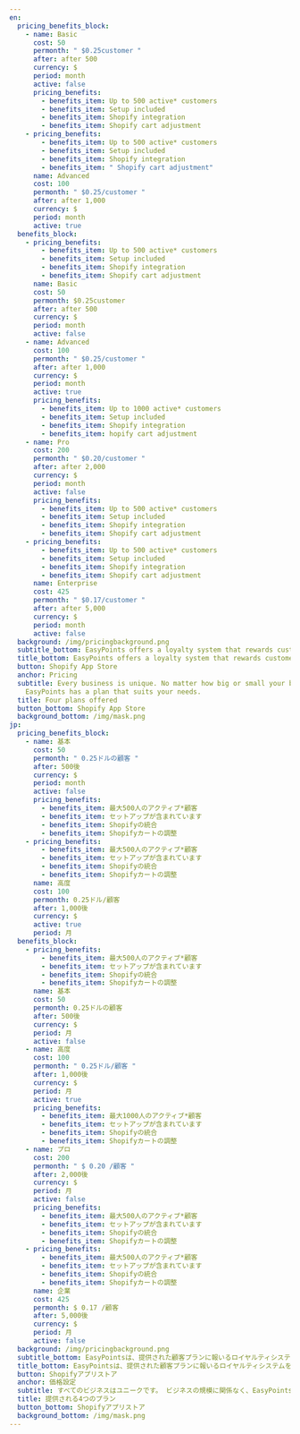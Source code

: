 ```yaml
---
en:
  pricing_benefits_block:
    - name: Basic
      cost: 50
      permonth: " $0.25customer "
      after: after 500
      currency: $
      period: month
      active: false
      pricing_benefits:
        - benefits_item: Up to 500 active* customers
        - benefits_item: Setup included
        - benefits_item: Shopify integration
        - benefits_item: Shopify cart adjustment
    - pricing_benefits:
        - benefits_item: Up to 500 active* customers
        - benefits_item: Setup included
        - benefits_item: Shopify integration
        - benefits_item: " Shopify cart adjustment"
      name: Advanced
      cost: 100
      permonth: " $0.25/customer "
      after: after 1,000
      currency: $
      period: month
      active: true
  benefits_block:
    - pricing_benefits:
        - benefits_item: Up to 500 active* customers
        - benefits_item: Setup included
        - benefits_item: Shopify integration
        - benefits_item: Shopify cart adjustment
      name: Basic
      cost: 50
      permonth: $0.25customer
      after: after 500
      currency: $
      period: month
      active: false
    - name: Advanced
      cost: 100
      permonth: " $0.25/customer "
      after: after 1,000
      currency: $
      period: month
      active: true
      pricing_benefits:
        - benefits_item: Up to 1000 active* customers
        - benefits_item: Setup included
        - benefits_item: Shopify integration
        - benefits_item: hopify cart adjustment
    - name: Pro
      cost: 200
      permonth: " $0.20/customer "
      after: after 2,000
      currency: $
      period: month
      active: false
      pricing_benefits:
        - benefits_item: Up to 500 active* customers
        - benefits_item: Setup included
        - benefits_item: Shopify integration
        - benefits_item: Shopify cart adjustment
    - pricing_benefits:
        - benefits_item: Up to 500 active* customers
        - benefits_item: Setup included
        - benefits_item: Shopify integration
        - benefits_item: Shopify cart adjustment
      name: Enterprise
      cost: 425
      permonth: " $0.17/customer "
      after: after 5,000
      currency: $
      period: month
      active: false
  background: /img/pricingbackground.png
  subtitle_bottom: EasyPoints offers a loyalty system that rewards customers plans offered
  title_bottom: EasyPoints offers a loyalty system that rewards customers plans offered
  button: Shopify App Store
  anchor: Pricing
  subtitle: Every business is unique. No matter how big or small your business is,
    EasyPoints has a plan that suits your needs.
  title: Four plans offered
  button_bottom: Shopify App Store
  background_bottom: /img/mask.png
jp:
  pricing_benefits_block:
    - name: 基本
      cost: 50
      permonth: " 0.25ドルの顧客 "
      after: 500後
      currency: $
      period: month
      active: false
      pricing_benefits:
        - benefits_item: 最大500人のアクティブ*顧客
        - benefits_item: セットアップが含まれています
        - benefits_item: Shopifyの統合
        - benefits_item: Shopifyカートの調整
    - pricing_benefits:
        - benefits_item: 最大500人のアクティブ*顧客
        - benefits_item: セットアップが含まれています
        - benefits_item: Shopifyの統合
        - benefits_item: Shopifyカートの調整
      name: 高度
      cost: 100
      permonth: 0.25ドル/顧客
      after: 1,000後
      currency: $
      active: true
      period: 月
  benefits_block:
    - pricing_benefits:
        - benefits_item: 最大500人のアクティブ*顧客
        - benefits_item: セットアップが含まれています
        - benefits_item: Shopifyの統合
        - benefits_item: Shopifyカートの調整
      name: 基本
      cost: 50
      permonth: 0.25ドルの顧客
      after: 500後
      currency: $
      period: 月
      active: false
    - name: 高度
      cost: 100
      permonth: " 0.25ドル/顧客 "
      after: 1,000後
      currency: $
      period: 月
      active: true
      pricing_benefits:
        - benefits_item: 最大1000人のアクティブ*顧客
        - benefits_item: セットアップが含まれています
        - benefits_item: Shopifyの統合
        - benefits_item: Shopifyカートの調整
    - name: プロ
      cost: 200
      permonth: " $ 0.20 /顧客 "
      after: 2,000後
      currency: $
      period: 月
      active: false
      pricing_benefits:
        - benefits_item: 最大500人のアクティブ*顧客
        - benefits_item: セットアップが含まれています
        - benefits_item: Shopifyの統合
        - benefits_item: Shopifyカートの調整
    - pricing_benefits:
        - benefits_item: 最大500人のアクティブ*顧客
        - benefits_item: セットアップが含まれています
        - benefits_item: Shopifyの統合
        - benefits_item: Shopifyカートの調整
      name: 企業
      cost: 425
      permonth: $ 0.17 /顧客
      after: 5,000後
      currency: $
      period: 月
      active: false
  background: /img/pricingbackground.png
  subtitle_bottom: EasyPointsは、提供された顧客プランに報いるロイヤルティシステムを提供します
  title_bottom: EasyPointsは、提供された顧客プランに報いるロイヤルティシステムを提供します
  button: Shopifyアプリストア
  anchor: 価格設定
  subtitle: すべてのビジネスはユニークです。 ビジネスの規模に関係なく、EasyPointsにはニーズに合ったプランがあります。
  title: 提供される4つのプラン
  button_bottom: Shopifyアプリストア
  background_bottom: /img/mask.png
---
```

